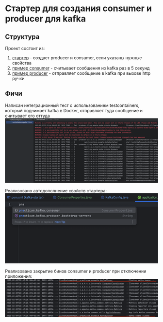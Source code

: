 # Стартер для создания consumer и producer для kafka

## Структура
Проект состоит из:
1) [стартер](./starter) - создает producer и consumer, если указаны нужные свойства 
2) [пример consumer](./consumer-example) - считывает сообщения из kafka раз в 5 секунд
3) [пример producer](./producer-example) - отправляет сообщение в kafka при вызове http ручки

## Фичи
Написан интеграционный тест с использованием testcontainers, который поднимает kafka в Docker, отправляет туда сообщение и считывает его оттуда
![testcontainers](./media/tests-success.png)

Реализовано автодополнение свойств стартера:
![autocomplete](./media/autocomplete.png)

Реализовано закрытие бинов consumer и producer при отключении приложения:
![close-on-exit](./media/close-on-exit.png)

